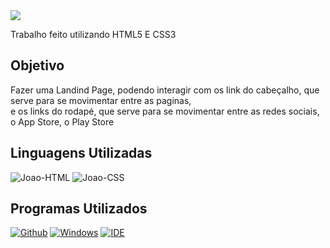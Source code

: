 <img src = "https://raw.githubusercontent.com/gist/JoaoSchulz/15a56dd135c6e6ce7b001a0a6a7fa1ea/raw/123e2460c9b4c680a49845fbb04d808b2eba1f9f/fundo.svg">
<p> Trabalho feito utilizando HTML5 E CSS3</p>

<h2> Objetivo </h2>

<p> Fazer uma Landind Page, podendo interagir com os link do cabeçalho, que serve para se movimentar entre as paginas,<br> e os links do rodapé, que serve para se movimentar entre as redes sociais, o App Store, o Play Store </p>

<h2> Linguagens Utilizadas </h2>

<div>
  <img alt="Joao-HTML" src="https://img.shields.io/badge/HTML-239120?style=for-the-badge&logo=html5&logoColor=white">
  <img alt="Joao-CSS" src="https://img.shields.io/badge/CSS-239120?&style=for-the-badge&logo=css3&logoColor=white">
</div>

<h2> Programas Utilizados </h2>

[![Github](https://img.shields.io/badge/GitHub-100000?style=for-the-badge&logo=github&logoColor=white)](https://github.com/seu-usuario/seu-repositorio/projects/1)
[![Windows](https://img.shields.io/badge/Windows-0078D6?style=for-the-badge&logo=windows&logoColor=white)](https://www.microsoft.com/pt-br/windows/get-windows-10)
[![IDE](https://img.shields.io/badge/Visual_studio_code-0078D4?style=for-the-badge&logo=visual%20studio%20code&logoColor=white)](https://code.visualstudio.com/)
